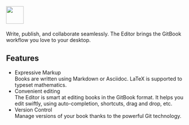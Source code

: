 # <img src="https://cdn.rawgit.com/majkinetor/chocolatey/master/gitbook-editor/icon.png" width="48" height="48"/> [](https://chocolatey.org/packages/gitbook-editor)

Write, publish, and collaborate seamlessly. The Editor brings the GitBook workflow you love to your desktop.

## Features

- Expressive Markup  
Books are written using Markdown or Asciidoc. LaTeX is supported to typeset mathematics.
- Convenient editing  
The Editor is smart at editing books in the GitBook format. It helps you edit swiftly, using auto-completion, shortcuts, drag and drop, etc.
- Version Control  
Manage versions of your book thanks to the powerful Git technology.

